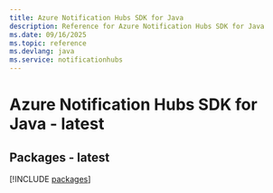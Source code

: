 ```yaml
---
title: Azure Notification Hubs SDK for Java
description: Reference for Azure Notification Hubs SDK for Java
ms.date: 09/16/2025
ms.topic: reference
ms.devlang: java
ms.service: notificationhubs
---
```

# Azure Notification Hubs SDK for Java - latest
## Packages - latest
[!INCLUDE [packages](notification-hubs-index.md)]